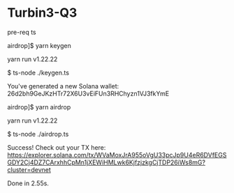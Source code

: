 # Turbin3-Q3

pre-req ts

airdrop]$ yarn keygen

yarn run v1.22.22

$ ts-node ./keygen.ts

You've generated a new Solana wallet: 26d2bh9GeJKzHTr72X6U3vEiFUn3RHChyzn1VJ3fkYmE

airdrop]$ yarn airdrop

yarn run v1.22.22

$ ts-node ./airdrop.ts

Success! Check out your TX here: https://explorer.solana.com/tx/WVaMoxJrA955oVgU33pcJp9U4eR6DVfEGSGDY2Cj4DZ7CArxhhCpMn1jXEWiHMLwk6KjfzjzkgCjTDP26iWs8mG?cluster=devnet

Done in 2.55s.